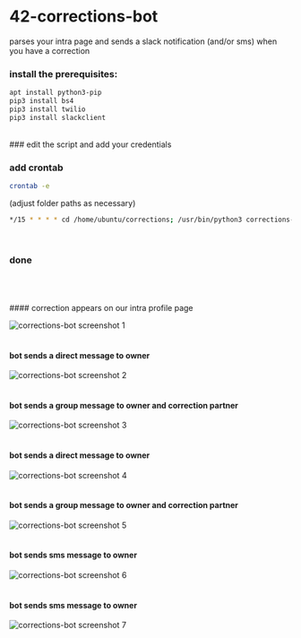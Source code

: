 # 42-corrections-bot
parses your intra page and sends a slack notification (and/or sms) when you have a correction
</br>
### install the prerequisites:
```bash
apt install python3-pip
pip3 install bs4
pip3 install twilio
pip3 install slackclient
```
</br>
### edit the script and add your credentials
</br>

### add crontab 
```bash
crontab -e
```
(adjust folder paths as necessary)
```bash
*/15 * * * * cd /home/ubuntu/corrections; /usr/bin/python3 corrections-bot.py >> execution.log 2>&1
```
</br>

### done

</br>
</br>

</br>
#### correction appears on our intra profile page

![corrections-bot screenshot 1](screenshots/img1.png)
</br>
</br>
#### bot sends a direct message to owner

![corrections-bot screenshot 2](screenshots/img2.png)
</br>
</br>
#### bot sends a group message to owner and correction partner

![corrections-bot screenshot 3](screenshots/img3.png)
</br>
</br>
#### bot sends a direct message to owner

![corrections-bot screenshot 4](screenshots/img4.png)
</br>
</br>
#### bot sends a group message to owner and correction partner

![corrections-bot screenshot 5](screenshots/img5.png)
</br>
</br>
#### bot sends sms message to owner

![corrections-bot screenshot 6](screenshots/img6.png)
</br>
</br>
#### bot sends sms message to owner

![corrections-bot screenshot 7](screenshots/img7.png)
</br>
